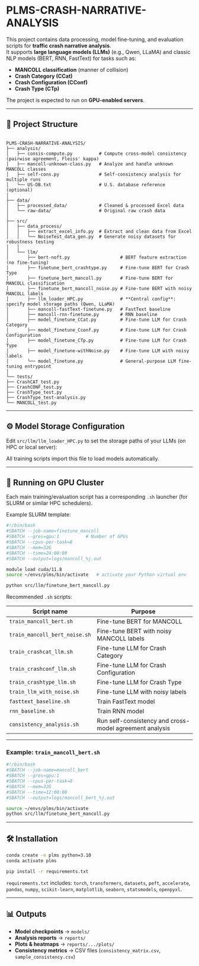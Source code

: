 
# PLMS-CRASH-NARRATIVE-ANALYSIS

This project contains data processing, model fine-tuning, and evaluation scripts for **traffic crash narrative analysis**.  
It supports **large language models (LLMs)** (e.g., Qwen, LLaMA) and classic NLP models (BERT, RNN, FastText) for tasks such as:
- **MANCOLL classification** (manner of collision)
- **Crash Category (CCat)**
- **Crash Configuration (CConf)**
- **Crash Type (CTp)**

The project is expected to run on **GPU-enabled servers**.

---

## 📂 Project Structure

```

PLMS-CRASH-NARRATIVE-ANALYSIS/
├── analysis/
│   ├── consis-compute.py          # Compute cross-model consistency (pairwise agreement, Fleiss' kappa)
│   ├── mancoll-unknown-class.py   # Analyze and handle unknown MANCOLL classes
│   ├── self-cons.py               # Self-consistency analysis for multiple runs
│   └── US-DB.txt                  # U.S. database reference (optional)
│
├── data/
│   ├── processed_data/            # Cleaned & processed Excel data
│   └── raw-data/                  # Original raw crash data
│
├── src/
│   ├── data_process/
│   │   ├── extract_excel_info.py  # Extract and clean data from Excel
│   │   └── NoiseTest_data_gen.py  # Generate noisy datasets for robustness testing
│   │
│   └── llm/
│       ├── bert-noft.py                   # BERT feature extraction (no fine-tuning)
│       ├── finetune_bert_crashtype.py     # Fine-tune BERT for Crash Type
│       ├── finetune_bert_mancoll.py       # Fine-tune BERT for MANCOLL classification
│       ├── finetune_bert_mancoll_noise.py # Fine-tune BERT with noisy MANCOLL labels
│       ├── llm_loader_HPC.py              # **Central config**: specify model storage paths (Qwen, LLaMA)
│       ├── mancoll-fastText-finetune.py   # FastText baseline
│       ├── mancoll-rnn-finetune.py        # RNN baseline
│       ├── model_finetune_CCat.py         # Fine-tune LLM for Crash Category
│       ├── model_finetune_Cconf.py        # Fine-tune LLM for Crash Configuration
│       ├── model_finetune_CTp.py          # Fine-tune LLM for Crash Type
│       ├── model_finetune-withNoise.py    # Fine-tune LLM with noisy labels
│       └── model_finetune.py              # General-purpose LLM fine-tuning entrypoint
│
└── tests/
├── CrashCAT_test.py
├── CrashCONF_test.py
├── CrashType_test.py
├── CrashType_test-analysis.py
└── MANCOLL_test.py

````

---

## ⚙️ Model Storage Configuration

Edit `src/llm/llm_loader_HPC.py` to set the storage paths of your LLMs (on HPC or local server):

All training scripts import this file to load models automatically.

---

## 🚀 Running on GPU Cluster

Each main training/evaluation script has a corresponding `.sh` launcher (for SLURM or similar HPC schedulers).

Example SLURM template:

```bash
#!/bin/bash
#SBATCH --job-name=finetune_mancoll
#SBATCH --gres=gpu:1          # Number of GPUs
#SBATCH --cpus-per-task=8
#SBATCH --mem=32G
#SBATCH --time=24:00:00
#SBATCH --output=logs/mancoll_%j.out

module load cuda/11.8
source ~/envs/plms/bin/activate   # activate your Python virtual env

python src/llm/finetune_bert_mancoll.py
```

Recommended `.sh` scripts:

| Script name                   | Purpose                                                 |
| ----------------------------- | ------------------------------------------------------- |
| `train_mancoll_bert.sh`       | Fine-tune BERT for MANCOLL                              |
| `train_mancoll_bert_noise.sh` | Fine-tune BERT with noisy MANCOLL labels                |
| `train_crashcat_llm.sh`       | Fine-tune LLM for Crash Category                        |
| `train_crashconf_llm.sh`      | Fine-tune LLM for Crash Configuration                   |
| `train_crashtype_llm.sh`      | Fine-tune LLM for Crash Type                            |
| `train_llm_with_noise.sh`     | Fine-tune LLM with noisy labels                         |
| `fasttext_baseline.sh`        | Train FastText model                                    |
| `rnn_baseline.sh`             | Train RNN model                                         |
| `consistency_analysis.sh`     | Run self-consistency and cross-model agreement analysis |

---

### Example: `train_mancoll_bert.sh`

```bash
#!/bin/bash
#SBATCH --job-name=mancoll_bert
#SBATCH --gres=gpu:1
#SBATCH --cpus-per-task=8
#SBATCH --mem=32G
#SBATCH --time=12:00:00
#SBATCH --output=logs/mancoll_bert_%j.out

source ~/envs/plms/bin/activate
python src/llm/finetune_bert_mancoll.py
```


---

## 🛠️ Installation

```bash
conda create -n plms python=3.10
conda activate plms

pip install -r requirements.txt
```

`requirements.txt` includes:
`torch`, `transformers`, `datasets`, `peft`, `accelerate`, `pandas`, `numpy`, `scikit-learn`, `matplotlib`, `seaborn`, `statsmodels`, `openpyxl`.

---

## 📊 Outputs

* **Model checkpoints** → `models/`
* **Analysis reports** → `reports/`
* **Plots & heatmaps** → `reports/.../plots/`
* **Consistency metrics** → CSV files (`consistency_matrix.csv`, `sample_consistency.csv`)

